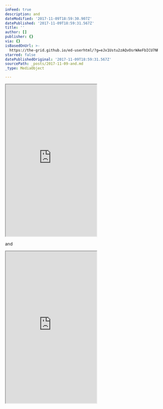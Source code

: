 ```yaml
---
inFeed: true
description: and
dateModified: '2017-11-09T18:59:30.907Z'
datePublished: '2017-11-09T18:59:31.567Z'
title: ''
author: []
publisher: {}
via: {}
isBasedOnUrl: >-
  https://the-grid.github.io/ed-userhtml/?g=eJx1Ustu2zAQvOsrWAeFbICU7NRAUNvyIegDvSRFUfRS9LClVhIdmhTItSXF8b-Xstw2MZAbOdzZ4c7s6o0Q7KsGiYwq5RlByZoKHbLO7lgDhgKOzFlP6BhZ5tDk6BImxDpa5WrPVJ6NSlU2qLVQhYMtCmkNgTLoRutVGmrWUbTy0qk6NOtqzEaELaUb2MOAjtbjYmckKWvGyImbyWEPjjkOXGajc80Sk8-DzJdPvUp2cX96Ohy5yyiRDoHwo8YtGhrLCYcAlkhnxN9236G8C4zw9nP6i7sEfGcky9gsnL2TmeGQ1BAmpTubY6KMR0e3WFiH4_CpyXEybpTJbcNzK3d9Ux5XRLVfpGmY3aAMgsPfEmm36eBeqrEE2YmXZiUbH0-WLyZJJGj9G-RD9q8r1Op5x_iCEFLzWXyJQolGdll8835-cx0vV-ngZJ9Gn_p93RsepDrOPHUaT0m_FiUD5muUqlAyrEV3XoATbx1dvco6RFtwpTKCbL1g19O6Xf5FNBa0YM8Rp8rqP9SKRuVULdhsOn27jI5RGGCQi74h5Gwb4liw3qFgUOlCLeiHEFZhU6rCDuTpu9k8rVDX4sQTvkKkK9U-Ps7bdtN9-DG7_wOZBwsD
starred: false
datePublishedOriginal: '2017-11-09T18:59:31.567Z'
sourcePath: _posts/2017-11-09-and.md
_type: MediaObject

---
```

<iframe src="https://the-grid.github.io/ed-userhtml/?g=eJx1Ustu2zAQvOsrWAeFbICU7NRAUNvyIegDvSRFUfRS9LClVhIdmhTItSXF8b-Xstw2MZAbOdzZ4c7s6o0Q7KsGiYwq5RlByZoKHbLO7lgDhgKOzFlP6BhZ5tDk6BImxDpa5WrPVJ6NSlU2qLVQhYMtCmkNgTLoRutVGmrWUbTy0qk6NOtqzEaELaUb2MOAjtbjYmckKWvGyImbyWEPjjkOXGajc80Sk8-DzJdPvUp2cX96Ohy5yyiRDoHwo8YtGhrLCYcAlkhnxN9236G8C4zw9nP6i7sEfGcky9gsnL2TmeGQ1BAmpTubY6KMR0e3WFiH4_CpyXEybpTJbcNzK3d9Ux5XRLVfpGmY3aAMgsPfEmm36eBeqrEE2YmXZiUbH0-WLyZJJGj9G-RD9q8r1Op5x_iCEFLzWXyJQolGdll8835-cx0vV-ngZJ9Gn_p93RsepDrOPHUaT0m_FiUD5muUqlAyrEV3XoATbx1dvco6RFtwpTKCbL1g19O6Xf5FNBa0YM8Rp8rqP9SKRuVULdhsOn27jI5RGGCQi74h5Gwb4liw3qFgUOlCLeiHEFZhU6rCDuTpu9k8rVDX4sQTvkKkK9U-Ps7bdtN9-DG7_wOZBwsD" height="500" style=""></iframe>

and

<iframe src="https://the-grid.github.io/ed-userhtml/?g=eJx1Ustu2zAQvOsrWAeFbEAPv4q0tulDgLbIJS2K3ooettRKYkyTArm2pDj-91KWkyYucpOGO_uYmdW7OGbfFQhkVErHCApWl2iRtWbHatDkcWTWOELLyDCLOkObsDheB6tM7pnM-KCQRY1KxTK3sMVYGE0gNdrBepX6mnUQrJywsvLN2gr5gLCh9B720KOD9TDfaUHS6CFGFOnRYQ-W2QgiwQfnmiUmX_sxt1-6Kfzi__HxcIwsp0RYBMLPCreoaShGEXiwQDoj7qb9CcWdZ_i3X-PfkU3AtVowzib-21nBdQRJBf5SujMZJlI7tHSDubE49EuNjqNhLXVm6igzYtc1jcKSqHKLNPW3axR-YL9bIsw27dVLFRYg2vi1WMm9C0fLV5ckApT6A2LDn7tCJV92DC8I3jXHw0sUCtSi5eH1p_n19L9HS9IRDz_O5x9m4XKV9jJ3VnWR-FZ1bvg92og5ahWeYvCWzwyYq1DIXAqfmfacjhNvHVy9yToEW7CF1DGZasGm46pZPiEKc1qwl4iVRfkPauJaZlQu2GQ8fr8MjoE_oB8X_EDI2NZ7tWCdfF69wvpaUBvvZG5SKn1AsnQ2maclqio-8WJXItKVbB4e5k2zmanp7vYvIEYUkg" height="500" style=""></iframe>